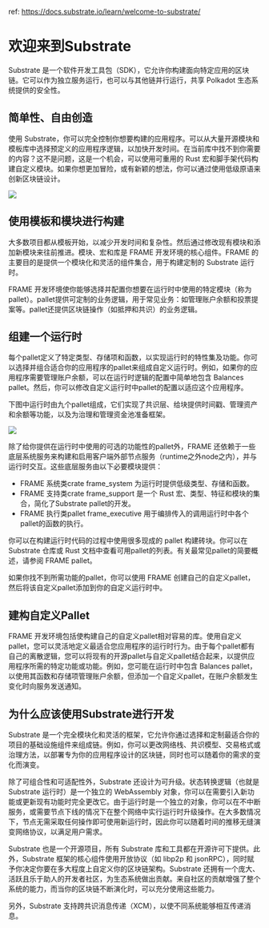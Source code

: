ref: https://docs.substrate.io/learn/welcome-to-substrate/

# 欢迎来到Substrate

Substrate 是一个软件开发工具包（SDK），它允许你构建面向特定应用的区块链。它可以作为独立服务运行，也可以与其他链并行运行，共享 Polkadot 生态系统提供的安全性。

## 简单性、自由创造

使用 Substrate，你可以完全控制你想要构建的应用程序。可以从大量开源模块和模板库中选择预定义的应用程序逻辑，以加快开发时间。在当前库中找不到你需要的内容？这不是问题，这是一个机会，可以使用可重用的 Rust 宏和脚手架代码构建自定义模块。如果你想更加冒险，或有新颖的想法，你可以通过使用低级原语来创新区块链设计。

![](https://docs.substrate.io/static/c9882d38950de8f51743890233f18ef6/70fb9/development-complexity.webp)

## 使用模板和模块进行构建

大多数项目都从模板开始，以减少开发时间和复杂性。然后通过修改现有模块和添加新模块来往前推进。模块、宏和库是 FRAME 开发环境的核心组件。FRAME 的主要目的是提供一个模块化和灵活的组件集合，用于构建定制的 Substrate 运行时。

FRAME 开发环境使你能够选择并配置你想要在运行时中使用的特定模块（称为pallet）。pallet提供可定制的业务逻辑，用于常见业务：如管理账户余额和投票提案等。pallet还提供区块链操作（如抵押和共识）的业务逻辑。

## 组建一个运行时

每个pallet定义了特定类型、存储项和函数，以实现运行时的特性集及功能。你可以选择并组合适合你的应用程序的pallet来组成自定义运行时。例如，如果你的应用程序需要管理账户余额，可以在运行时逻辑的配置中简单地包含 Balances pallet。然后，你可以修改自定义运行时中pallet的配置以适应这个应用程序。

下图中运行时由九个pallet组成，它们实现了共识层、给块提供时间戳、管理资产和余额等功能，以及为治理和管理资金池准备框架。

![](https://docs.substrate.io/static/64b2fcb61748ae77f4dd4c9ce63872b1/62cd2/compose-runtime.webp)

除了给你提供在运行时中使用的可选的功能性的pallet外，FRAME 还依赖于一些底层系统服务来构建和启用客户端外部节点服务（runtime之外node之内），并与运行时交互。这些底层服务由以下必要模块提供：

- FRAME 系统类crate frame_system 为运行时提供低级类型、存储和函数。 
- FRAME 支持类crate frame_support 是一个 Rust 宏、类型、特征和模块的集合，简化了Substrate pallet的开发。 
- FRAME 执行类pallet frame_executive 用于编排传入的调用运行时中各个pallet的函数的执行。 

你可以在构建运行时代码的过程中使用很多现成的 pallet 构建砖块。你可以在 Substrate 仓库或 Rust 文档中查看可用pallet的列表。有关最常见pallet的简要概述，请参阅 FRAME pallet。

如果你找不到所需功能的pallet，你可以使用 FRAME 创建自己的自定义pallet，然后将该自定义pallet添加到你的自定义运行时中。

## 建构自定义Pallet

FRAME 开发环境包括使构建自己的自定义pallet相对容易的库。使用自定义pallet，您可以灵活地定义最适合您应用程序的运行时行为。由于每个pallet都有自己的离散逻辑，您可以将现有的开源pallet与自定义pallet结合起来，以提供应用程序所需的特定功能或功能。例如，您可能在运行时中包含 Balances pallet，以使用其函数和存储项管理账户余额，但添加一个自定义pallet，在账户余额发生变化时向服务发送通知。

## 为什么应该使用Substrate进行开发

Substrate 是一个完全模块化和灵活的框架，它允许你通过选择和定制最适合你的项目的基础设施组件来组成链。例如，你可以更改网络栈、共识模型、交易格式或治理方法，以部署专为你的应用程序设计的区块链，同时也可以随着你的需求的变化而演变。

除了可组合性和可适配性外，Substrate 还设计为可升级。状态转换逻辑（也就是Substrate 运行时）是一个独立的 WebAssembly 对象，你可以在需要引入新功能或更新现有功能时完全更改它。由于运行时是一个独立的对象，你可以在不中断服务，或需要节点下线的情况下在整个网络中实行运行时升级操作。在大多数情况下，节点无需采取任何操作即可使用新运行时，因此你可以随着时间的推移无缝演变网络协议，以满足用户需求。

Substrate 也是一个开源项目，所有 Substrate 库和工具都在开源许可下提供。此外，Substrate 框架的核心组件使用开放协议（如 libp2p 和 jsonRPC），同时赋予你决定你要在多大程度上自定义你的区块链架构。Substrate 还拥有一个庞大、活跃且乐于助人的开发者社区，为生态系统做出贡献。来自社区的贡献增强了整个系统的能力，而当你的区块链不断演化时，可以充分使用这些能力。

另外，Substrate 支持跨共识消息传递（XCM），以使不同系统能够相互传递消息。






